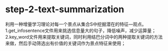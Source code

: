 # step-2-text-summarization
利用一种增量学习理论对每一个景点从集合S中挖掘潜在的特征—观点。
1.get_infosentence文件用来挑选信息量大的句子，降低噪声，减少运算量；
2.key_word文件用来提取关键词，同时利用结巴分词中的两种提取关键词的方法来做，然后手动筛选出有价值的关键词作为景点特征来使用；

